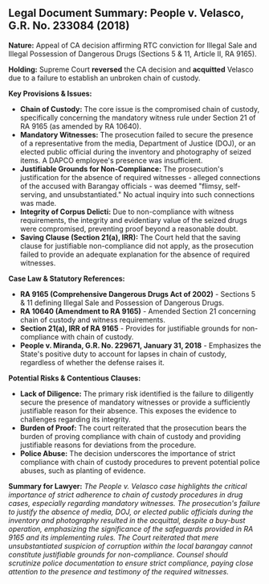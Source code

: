 ## Legal Document Summary: People v. Velasco, G.R. No. 233084 (2018)

**Nature:** Appeal of CA decision affirming RTC conviction for Illegal Sale and Illegal Possession of Dangerous Drugs (Sections 5 & 11, Article II, RA 9165).

**Holding:** Supreme Court **reversed** the CA decision and **acquitted** Velasco due to a failure to establish an unbroken chain of custody.

**Key Provisions & Issues:**

*   **Chain of Custody:** The core issue is the compromised chain of custody, specifically concerning the mandatory witness rule under Section 21 of RA 9165 (as amended by RA 10640).
*   **Mandatory Witnesses:** The prosecution failed to secure the presence of a representative from the media, Department of Justice (DOJ), or an elected public official during the inventory and photography of seized items. A DAPCO employee's presence was insufficient.
*   **Justifiable Grounds for Non-Compliance:** The prosecution's justification for the absence of required witnesses - alleged connections of the accused with Barangay officials - was deemed "flimsy, self-serving, and unsubstantiated." No actual inquiry into such connections was made.
*   **Integrity of Corpus Delicti:** Due to non-compliance with witness requirements, the integrity and evidentiary value of the seized drugs were compromised, preventing proof beyond a reasonable doubt.
*   **Saving Clause (Section 21(a), IRR):** The Court held that the saving clause for justifiable non-compliance did not apply, as the prosecution failed to provide an adequate explanation for the absence of required witnesses.

**Case Law & Statutory References:**

*   **RA 9165 (Comprehensive Dangerous Drugs Act of 2002)** - Sections 5 & 11 defining Illegal Sale and Possession of Dangerous Drugs.
*   **RA 10640 (Amendment to RA 9165)** - Amended Section 21 concerning chain of custody and witness requirements.
*   **Section 21(a), IRR of RA 9165** - Provides for justifiable grounds for non-compliance with chain of custody.
*   **People v. Miranda, G.R. No. 229671, January 31, 2018** - Emphasizes the State's positive duty to account for lapses in chain of custody, regardless of whether the defense raises it.

**Potential Risks & Contentious Clauses:**

*   **Lack of Diligence:** The primary risk identified is the failure to diligently secure the presence of mandatory witnesses or provide a sufficiently justifiable reason for their absence. This exposes the evidence to challenges regarding its integrity.
*   **Burden of Proof:** The court reiterated that the prosecution bears the burden of proving compliance with chain of custody and providing justifiable reasons for deviations from the procedure.
*   **Police Abuse:** The decision underscores the importance of strict compliance with chain of custody procedures to prevent potential police abuses, such as planting of evidence.

**Summary for Lawyer:**
*The People v. Velasco case highlights the critical importance of strict adherence to chain of custody procedures in drug cases, especially regarding mandatory witnesses. The prosecution's failure to justify the absence of media, DOJ, or elected public officials during the inventory and photography resulted in the acquittal, despite a buy-bust operation, emphasizing the significance of the safeguards provided in RA 9165 and its implementing rules. The Court reiterated that mere unsubstantiated suspicion of corruption within the local barangay cannot constitute justifiable grounds for non-compliance. Counsel should scrutinize police documentation to ensure strict compliance, paying close attention to the presence and testimony of the required witnesses.*
